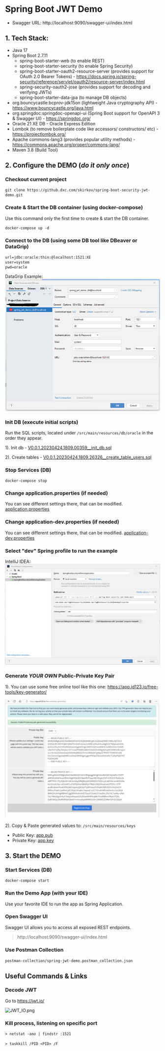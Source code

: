 # Spring Boot JWT Demo

- Swagger URL: http://localhost:9090/swagger-ui/index.html

## 1. Tech Stack:

- Java 17
- Spring Boot 2.7.11
  - spring-boot-starter-web (to enable REST)
  - spring-boot-starter-security (to enable Spring Security)
  - spring-boot-starter-oauth2-resource-server (provides support for OAuth 2.0 Bearer Tokens) - https://docs.spring.io/spring-security/reference/servlet/oauth2/resource-server/index.html
  - spring-security-oauth2-jose (provides support for decoding and verifying JWTs)
  - spring-boot-starter-data-jpa (to manage DB objects)
- org.bouncycastle:bcprov-jdk15on (lightweight Java cryptography API) - https://www.bouncycastle.org/java.html
- org.springdoc:springdoc-openapi-ui (Spring Boot support for OpenAPI 3 & Swagger UI) - https://springdoc.org/
- Oracle 21 XE DB - Oracle Express Edition
- Lombok (to remove boilerplate code like accessors/ constructors/ etc) - https://projectlombok.org/
- Apache commons-lang3 (provides popular utility methods) - https://commons.apache.org/proper/commons-lang/
- Maven 3.8 (Build Tool)

## 2. Configure the DEMO (*do it only once*)

### Checkout current project

``` 
git clone https://github.dxc.com/skirkov/spring-boot-security-jwt-demo.git
```

### Create & Start the DB container (using docker-compose)

Use this command only the first time to create & start the DB container.
``` 
docker-compose up -d 
```

### Connect to the DB (using some DB tool like DBeaver or DataGrip)

```properties
url=jdbc:oracle:thin:@localhost:1521:XE
user=system
pwd=oracle
```

DataGrip Example:
![DataGrip_Example.png](docs/DataGrip_Example.png)

### Init DB (execute initial scripts)

Run the SQL scripts, located under ```/src/main/resources/db/oracle``` in the order they appear.

1). Init
db - [V0.0.1.20230424.1809.00359__init_db.sql](src%2Fmain%2Fresources%2Fdb%2Foracle%2FV0.0.1.20230424.1809.00359__init_db.sql)

2). Create
tables - [V0.0.1.20230424.1809.26326__create_table_users.sql](src%2Fmain%2Fresources%2Fdb%2Foracle%2FV0.0.1.20230424.1809.26326__create_table_users.sql)

### Stop Services (DB)
``` 
docker-compose stop
```

### Change application.properties (if needed)

You can see different settings there, that can be modified.
[application.properties](src%2Fmain%2Fresources%2Fapplication.properties)

### Change application-dev.properties (if needed)

You can see different settings there, that can be modified.
[application-dev.properties](src%2Fmain%2Fresources%2Fapplication-dev.properties)

### Select "dev" Spring profile to run the example

IntelliJ IDEA:
![IntelliJ_IDEA_Profile_Selection.png](docs/IntelliJ_IDEA_Profile_Selection.png)

### Generate *YOUR OWN* Public-Private Key Pair

1). You can use some free online tool like this one:
https://app.id123.io/free-tools/key-generator/

![Key_Gen.png](docs/Key_Gen.png)

2). Copy & Paste generated values to: ```/src/main/resources/keys```

- Public Key: [app.pub](src%2Fmain%2Fresources%2Fkeys%2Fapp.pub)
- Private Key: [app.key](src%2Fmain%2Fresources%2Fkeys%2Fapp.key)

## 3. Start the DEMO

### Start Services (DB)
``` 
docker-compose start
```
### Run the Demo App (with your IDE)
Use your favorite IDE to run the app as Spring Application.

### Open Swagger UI
Swagger UI allows you to access all exposed REST endpoints.

> http://localhost:9090/swagger-ui/index.html

### Use Postman Collection
```postman-collection/spring-jwt-demo.postman_collection.json```

## Useful Commands & Links

### Decode JWT

Go to https://jwt.io/

![JWT_IO.png](docs/JWT_IO.png)

### Kill process, listening on specific port

```
> netstat -ano | findstr :1521

> taskkill /PID <PID> /F
```